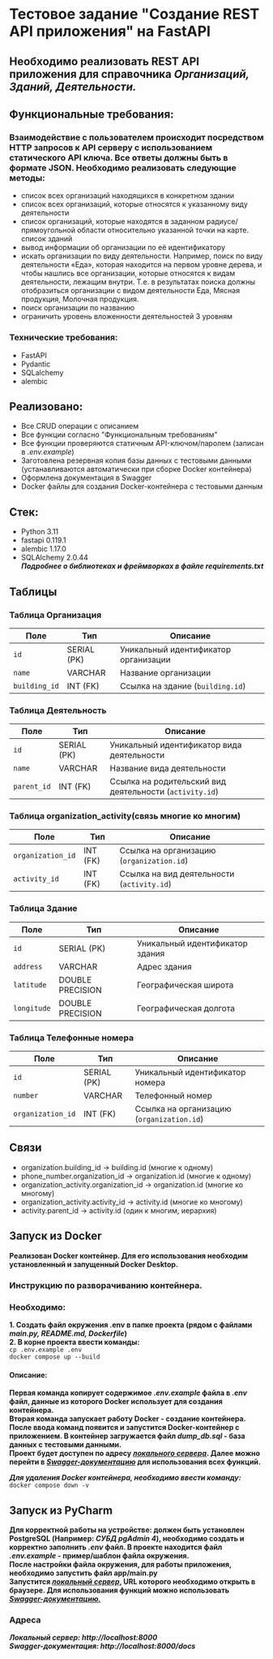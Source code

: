 # Тестовое задание "Создание REST API приложения" на FastAPI

## Необходимо реализовать REST API приложения для справочника *Организаций, Зданий, Деятельности.*

## Функциональные требования:
### Взаимодействие с пользователем происходит посредством HTTP запросов к API серверу с использованием статического API ключа. Все ответы должны быть в формате JSON.  Необходимо реализовать следующие методы:
- список всех организаций находящихся в конкретном здании
- список всех организаций, которые относятся к указанному виду деятельности
- список организаций, которые находятся в заданном радиусе/прямоугольной области относительно указанной точки на карте. список зданий
- вывод информации об организации по её идентификатору
- искать организации по виду деятельности. Например, поиск по виду деятельности «Еда», которая находится на первом уровне дерева, и чтобы нашлись все организации, которые относятся к видам деятельности, лежащим внутри. Т.е. в результатах поиска должны отобразиться организации с видом деятельности Еда, Мясная продукция, Молочная продукция.
- поиск организации по названию
- ограничить уровень вложенности деятельностей 3 уровням

### Технические требования:
- FastAPI
- Pydantic
- SQLalchemy
- alembic

## Реализовано:
- Все CRUD операции с описанием
- Все функции согласно "Функциональным требованиям"
- Все функции проверяются статичным API-ключом/паролем (записан в *.env.example*)
- Заготовлена резервная копия базы данных с тестовыми данными (устанавливаются автоматически при сборке Docker контейнера)
- Оформлена документация в Swagger
- Docker файлы для создания Docker-контейнера с тестовыми данным

## Стек:
- Python 3.11
- fastapi 0.119.1
- alembic 1.17.0
- SQLAlchemy 2.0.44  
***Подробнее о библиотеках и фреймворках в файле requirements.txt***

## Таблицы
### Таблица Организация 
| Поле          | Тип         | Описание                             |
| ------------- | ----------- | ------------------------------------ |
| `id`          | SERIAL (PK) | Уникальный идентификатор организации |
| `name`        | VARCHAR     | Название организации                 |
| `building_id` | INT (FK)    | Ссылка на здание (`building.id`)     |

### Таблица Деятельность
| Поле        | Тип         | Описание                                                |
| ----------- | ----------- | ------------------------------------------------------- |
| `id`        | SERIAL (PK) | Уникальный идентификатор вида деятельности              |
| `name`      | VARCHAR     | Название вида деятельности                              |
| `parent_id` | INT (FK)    | Ссылка на родительский вид деятельности (`activity.id`) |


### Таблица organization_activity(связь многие ко многим)
| Поле              | Тип      | Описание                                   |
| ----------------- | -------- | ------------------------------------------ |
| `organization_id` | INT (FK) | Ссылка на организацию (`organization.id`)  |
| `activity_id`     | INT (FK) | Ссылка на вид деятельности (`activity.id`) |


### Таблица Здание
| Поле        | Тип              | Описание                        |
| ----------- | ---------------- | ------------------------------- |
| `id`        | SERIAL (PK)      | Уникальный идентификатор здания |
| `address`   | VARCHAR          | Адрес здания                    |
| `latitude`  | DOUBLE PRECISION | Географическая широта           |
| `longitude` | DOUBLE PRECISION | Географическая долгота          |


### Таблица Телефонные номера
| Поле              | Тип         | Описание                                  |
| ----------------- | ----------- | ----------------------------------------- |
| `id`              | SERIAL (PK) | Уникальный идентификатор номера           |
| `number`          | VARCHAR     | Телефонный номер                          |
| `organization_id` | INT (FK)    | Ссылка на организацию (`organization.id`) |

## Связи
- organization.building_id → building.id (многие к одному)
- phone_number.organization_id → organization.id (многие к одному)
- organization_activity.organization_id → organization.id (многие ко многому)
- organization_activity.activity_id → activity.id (многие ко многому)
- activity.parent_id → activity.id (один к многим, иерархия)

## Запуск из Docker
**Реализован Docker контейнер. Для его использования необходим установленный и запущенный Docker Desktop.**  
### Инструкцию по разворачиванию контейнера. 
### Необходимо:  
**1. Создать файл окружения .env в папке проекта (рядом с файлами *main.py, README.md, Dockerfile*)**  
**2. В корне проекта ввести команды:**    
```cp .env.example .env```  
```docker compose up --build```    
#### Описание:
**Первая команда копирует содержимое *.env.example* файла в *.env* файл, данные из которого Docker использует для создания контейнера.**  
**Вторая команда запускает работу Docker - создание контейнера.**  
**После ввода команд появится и запустится Docker-контейнер с приложением. В контейнер загружается файл *dump_db.sql* - база данных с тестовыми данными.**  
**Проект будет доступен по адресу *[локального сервера](http://localhost:8000)*. Далее можно перейти в *[Swagger-документацию](http://localhost:8000/docs)* для использования всех функций.**  

***Для удаления Docker контейнера, необходимо ввести команду:***  
```docker compose down -v```

## Запуск из PyCharm
**Для корректной работы на устройстве: должен быть установлен PostgreSQL (Например: *СУБД pgAdmin 4*), необходимо создать и корректно заполнить *.env* файл. В проекте находится файл *.env.example* - пример/шаблон файла окружения.**  
**После настройки файла окружения, для работы приложения, необходимо запустить файл app/main.py**  
**Запустится *[локальный сервер](http://localhost:8000)*, URL которого необходимо открыть в браузере. Для использования функций можно использовать *[Swagger-документацию.](http://localhost:8000/docs)***  

### Адреса
***Локальный сервер: http://localhost:8000***  
***Swagger-документация: http://localhost:8000/docs***

